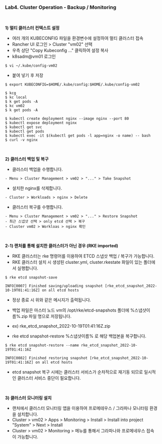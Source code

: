 ### Lab4. Cluster Operation - Backup / Monitoring

&nbsp;

**1) 멀티 클러스터 컨텍스트 설정**

- 여러 개의 KUBECONFIG 파일을 환경변수에 설정하여 멀티 클러스터 접속
- Rancher UI 로그인 > Cluster "vm02" 선택
- 우측 상단 "Copy Kubeconfig ..." 클릭하여 설정 복사
- k8sadm@vm01 로그인
~~~
$ vi ~/.kube/config-vm02
~~~
- 붙여 넣기 후 저장
~~~
$ export KUBECONFIG=$HOME/.kube/config:$HOME/.kube/config-vm02

$ kcg
$ kc local
$ k get pods -A
$ kc vm02
$ k get pods -A

$ kubectl create deployment nginx --image nginx --port 80
$ kubectl expose deployment nginx
$ kubectl get svc
$ kubectl get pods
$ kubectl exec -it $(kubectl get pods -l app=nginx -o name) -- bash
$ curl -v nginx

~~~
&nbsp;

**2) 클러스터 백업 및 복구**

- 클러스터 백업을 수행합니다.

~~~
- Menu > Cluster Management > vm02 > "..." > Take Snapshot
~~~

- 설치한 nginx를 삭제합니다.

~~~
- Cluster > Workloads > nginx > Delete
~~~

- 클러스터 복구를 수행합니다.

~~~
- Menu > Cluster Management > vm02 > "..." > Restore Snapshot
- 최근 스냅샷 선택 > only etcd 선택 > 복구
- Cluster vm02 > Workloas > nginx 확인
~~~

&nbsp;

**2-1) 랜처를 통해 설치한 클러스터가 아닌 경우 (RKE imported)**

- RKE 클러스터는 rke 명령어를 이용하여 ETCD 스냅삿 백업 / 복구가 가능합니다.
- RKE 클러스터 설치 시 생성된 cluster.yml, cluster.rkestate 화일이 있는 폴더에서 실행합니다.

~~~
$ rke etcd snapshot-save 

INFO[0007] Finished saving/uploading snapshot [rke_etcd_snapshot_2022-10-19T01:41:16Z] on all etcd hosts
~~~

- 정상 종료 시 위와 같은 메시지가 출력됩니다.
- 백업 파일은 마스터 노드 vm의 /opt/rke/etcd-snapshots 폴더에 %스냅샷이름%.zip 파일 명으로 저장됩니다.
- ex) rke_etcd_snapshot_2022-10-19T01:41:16Z.zip

- rke etcd snapshot-restore %스냅샷이름% 로 해당 백업본을 복구합니다.

~~~
$ rke etcd snapshot-restore --name rke_etcd_snapshot_2022-10-19T01:41:16Z

INFO[0082] Finished restoring snapshot [rke_etcd_snapshot_2022-10-19T01:41:16Z] on all etcd hosts
~~~
- etcd snapshot 복구 시에는 클러스터 서비스가 순차적으로 재기동 되므로 일시적인 클러스터 서비스 중단이 필요합니다.

&nbsp;

**3) 클러스터 모니터링 설치**

- 랜처에서 클러스터 모니터링 앱을 이용하여 프로메테우스 / 그라파나 모니터링 환경을 설치합니다.
- Cluster > vm02 > Apps > Monitoring > Install > Install into project "System" > Next > Install
- Cluster > vm02 > Monitoring > 메뉴를 통해서 그라파나와 프로메네우스 접속이 가능합니다.



